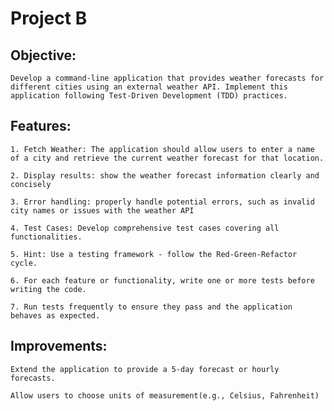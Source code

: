 # Project B

## Objective:

    Develop a command-line application that provides weather forecasts for different cities using an external weather API. Implement this application following Test-Driven Development (TDD) practices.

## Features:

    1. Fetch Weather: The application should allow users to enter a name of a city and retrieve the current weather forecast for that location.
    
    2. Display results: show the weather forecast information clearly and concisely
    
    3. Error handling: properly handle potential errors, such as invalid city names or issues with the weather API
    
    4. Test Cases: Develop comprehensive test cases covering all functionalities.
    
    5. Hint: Use a testing framework - follow the Red-Green-Refactor cycle.
    
    6. For each feature or functionality, write one or more tests before writing the code.
    
    7. Run tests frequently to ensure they pass and the application behaves as expected.

## Improvements:

    Extend the application to provide a 5-day forecast or hourly forecasts.

    Allow users to choose units of measurement(e.g., Celsius, Fahrenheit)